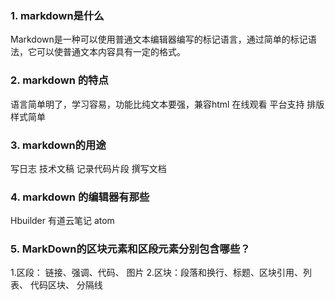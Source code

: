 ### 1. markdown是什么
   Markdown是一种可以使用普通文本编辑器编写的标记语言，通过简单的标记语法，它可以使普通文本内容具有一定的格式。
### 2. markdown 的特点
   语言简单明了，学习容易，功能比纯文本要强，兼容html 在线观看  平台支持  排版样式简单  
### 3. markdown的用途
  写日志 技术文稿  记录代码片段   撰写文档
### 4. markdown 的编辑器有那些
 Hbuilder   有道云笔记   atom
### 5. MarkDown的区块元素和区段元素分别包含哪些？
   1.区段： 链接、强调、代码、 图片
   2.区块：段落和换行、标题、区块引用、列表、 代码区块、 分隔线

